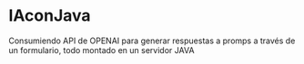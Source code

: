 # IAconJava
Consumiendo API de OPENAI para generar respuestas a promps a través de un formulario, todo montado en un servidor JAVA
